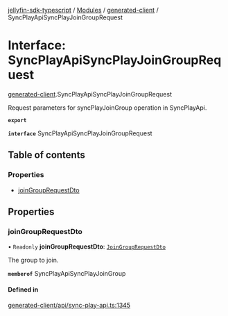 [jellyfin-sdk-typescript](../README.md) / [Modules](../modules.md) / [generated-client](../modules/generated_client.md) / SyncPlayApiSyncPlayJoinGroupRequest

# Interface: SyncPlayApiSyncPlayJoinGroupRequest

[generated-client](../modules/generated_client.md).SyncPlayApiSyncPlayJoinGroupRequest

Request parameters for syncPlayJoinGroup operation in SyncPlayApi.

**`export`**

**`interface`** SyncPlayApiSyncPlayJoinGroupRequest

## Table of contents

### Properties

- [joinGroupRequestDto](generated_client.SyncPlayApiSyncPlayJoinGroupRequest.md#joingrouprequestdto)

## Properties

### joinGroupRequestDto

• `Readonly` **joinGroupRequestDto**: [`JoinGroupRequestDto`](generated_client.JoinGroupRequestDto.md)

The group to join.

**`memberof`** SyncPlayApiSyncPlayJoinGroup

#### Defined in

[generated-client/api/sync-play-api.ts:1345](https://github.com/thornbill/jellyfin-sdk-typescript/blob/c0c5b18/src/generated-client/api/sync-play-api.ts#L1345)
